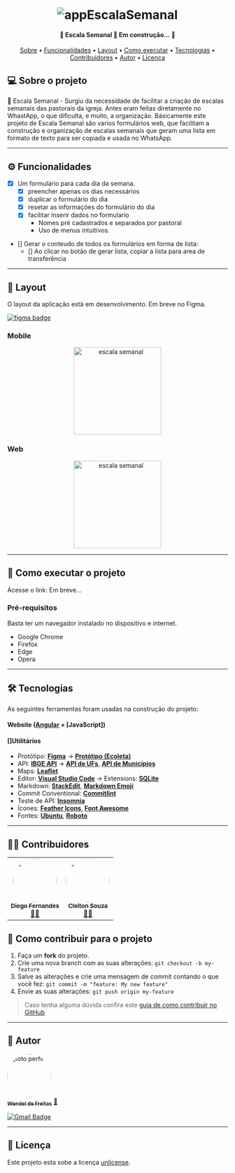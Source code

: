 <h1 align="center">
    <img alt="appEscalaSemanal" title="#appEscalaSemanal" src="./assets/img/banner.png" />
</h1>

<h4 align="center"> 
	🚧  Escala Semanal 🚀 Em construção...  🚧
</h4>

<p align="center">
 <a href="#-sobre-o-projeto">Sobre</a> •
 <a href="#-funcionalidades">Funcionalidades</a> •
 <a href="#-layout">Layout</a> • 
 <a href="#-como-executar-o-projeto">Como executar</a> • 
 <a href="#-tecnologias">Tecnologias</a> • 
 <a href="#-contribuidores">Contribuidores</a> • 
 <a href="#-autor">Autor</a> • 
 <a href="#user-content--licença">Licença</a>
</p>


## 💻 Sobre o projeto

📆 Escala Semanal - Surgiu da necessidade de facilitar a criação de escalas semanais das pastorais da igreja. Antes eram feitas diretamente no WhastApp, o que dificulta, e muito, a organização.
Básicamente este projeto de Escala Semanal são varios formulários web, que facilitam a construção e organização de escalas semanais que geram uma lista em formato de texto para ser copiada e usada no WhatsApp.

---

## ⚙️ Funcionalidades

- [x] Um formulário para cada dia da semana.
  - [x] preencher apenas os dias necessários 
  - [x] duplicar o formulário do dia
  - [x] resetar as informações do formulário do dia
  - [x] facilitar inserir dados no formulario
    - Nomes pré cadastrados e separados por pastoral
    - Uso de menus intuitivos.

- [] Gerar o conteudo de todos os formulários em forma de lista:
  - [] Ao clicar no botão de gerar lista, copiar a lista para area de transferência

---

## 🎨 Layout

O layout da aplicação está em desenvolvimento. Em breve no Figma.

<a href="https://www.figma.com/file/1SxgOMojOB2zYT0Mdk28lB/Ecoleta?node-id=136%3A546">
  <img alt="figma badge" src="https://img.shields.io/badge/Acessar%20Layout%20-Figma-%2304D361">
</a>


### Mobile

<p align="center">
  <img alt="escala semanal" title="#escala semanal" src="./assets/img/home-mobile.png" width="200px">
</p>

### Web

<p align="center" style="display: flex; align-items: flex-start; justify-content: center;">
  <img alt="escala semanal" title="#escala semanal" src="./assets/img/home-mobile.png" width="200px">
</p>

---

## 🚀 Como executar o projeto

Acesse o link: Em breve...

### Pré-requisitos

Basta ter um navegador instalado no dispositivo e internet.
- Google Chrome
- Firefox
- Edge
- Opera

---

## 🛠 Tecnologias

As seguintes ferramentas foram usadas na construção do projeto:

#### **Website**  ([Angular](https://angular.io/)  +  [JavaScript])

#### []**Utilitários**

-   Protótipo:  **[Figma](https://www.figma.com/)**  →  **[Protótipo (Ecoleta)](https://www.figma.com/file/1SxgOMojOB2zYT0Mdk28lB/Ecoleta)**
-   API:  **[IBGE API](https://servicodados.ibge.gov.br/api/docs/localidades?versao=1)**  →  **[API de UFs](https://servicodados.ibge.gov.br/api/docs/localidades?versao=1#api-UFs-estadosGet)**,  **[API de Municípios](https://servicodados.ibge.gov.br/api/docs/localidades?versao=1#api-Municipios-estadosUFMunicipiosGet)**
-   Maps:  **[Leaflet](https://react-leaflet.js.org/en/)**
-   Editor:  **[Visual Studio Code](https://code.visualstudio.com/)**  → Extensions:  **[SQLite](https://marketplace.visualstudio.com/items?itemName=alexcvzz.vscode-sqlite)**
-   Markdown:  **[StackEdit](https://stackedit.io/)**,  **[Markdown Emoji](https://gist.github.com/rxaviers/7360908)**
-   Commit Conventional:  **[Commitlint](https://github.com/conventional-changelog/commitlint)**
-   Teste de API:  **[Insomnia](https://insomnia.rest/)**
-   Ícones:  **[Feather Icons](https://feathericons.com/)**,  **[Font Awesome](https://fontawesome.com/)**
-   Fontes:  **[Ubuntu](https://fonts.google.com/specimen/Ubuntu)**,  **[Roboto](https://fonts.google.com/specimen/Roboto)**


---

## 👨‍💻 Contribuidores


<table>
  <tr>
    <td align="center"><a href="https://rocketseat.com.br"><img style="border-radius: 50%;" src="https://avatars2.githubusercontent.com/u/2254731?s=400&u=0ba16a79456c2f250e7579cb388fa18c5c2d7d65&v=4" width="100px;" alt=""/><br /><sub><b>Diego Fernandes</b></sub></a><br /><a href="https://rocketseat.com.br/" title="Rocketseat">👨‍🚀</a></td>
    <td align="center"><a href="https://rocketseat.com.br"><img style="border-radius: 50%;" src="https://avatars1.githubusercontent.com/u/4669899?s=460&u=806503605676192b5d0c363e4490e13d8127ed64&v=4" width="100px;" alt=""/><br /><sub><b>Cleiton Souza</b></sub></a><br /><a href="https://rocketseat.com.br/" title="Rocketseat">👨‍🚀</a></td>
        
  </tr>
</table>

## 💪 Como contribuir para o projeto

1. Faça um **fork** do projeto.
2. Crie uma nova branch com as suas alterações: `git checkout -b my-feature`
3. Salve as alterações e crie uma mensagem de commit contando o que você fez: `git commit -m "feature: My new feature"`
4. Envie as suas alterações: `git push origin my-feature`
> Caso tenha alguma dúvida confira este [guia de como contribuir no GitHub](./CONTRIBUTING.md)

---

## 🦸 Autor

<a href="https://www.linkedin.com/in/wendel-de-freitas-mendes/">
 <img style="border-radius: 50%;" src="https://avatars.githubusercontent.com/u/19244954?v=4" width="100px;" alt="foto perfil"/>
 <br />
 <sub><b>Wendel de Freitas</b></sub></a> <a href="https://www.linkedin.com/in/wendel-de-freitas-mendes/" title="Linkedin">🚀</a>
 <br />

[![Gmail Badge](https://img.shields.io/badge/-wendinhodefreitas@gmail.com-c14438?style=flat-square&logo=Gmail&logoColor=white&link=mailto:wendinhodefreitas@gmail.com)](mailto:wendinhodefreitas@gmail.com)

---

## 📝 Licença

Este projeto esta sobe a licença [unlicense](./LICENSE).
